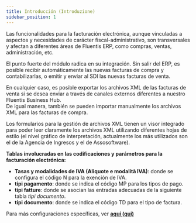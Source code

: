 ```yaml
---
title: Introducción (Introduzione)
sidebar_position: 1
---
```


Las funcionalidades para la facturación electrónica, aunque vinculadas a aspectos y necesidades de carácter fiscal-administrativo, son transversales y afectan a diferentes áreas de Fluentis ERP, como compras, ventas, administración, etc.

El punto fuerte del módulo radica en su integración. Sin salir del ERP, es posible recibir automáticamente las nuevas facturas de compra y contabilizarlas, o emitir y enviar al SDI las nuevas facturas de venta.

En cualquier caso, es posible exportar los archivos XML de las facturas de venta si se desea enviar a través de canales externos diferentes a nuestro Fluentis Business Hub.  
De igual manera, también se pueden importar manualmente los archivos XML para las facturas de compra.

Los formularios para la gestión de archivos XML tienen un visor integrado para poder leer claramente los archivos XML utilizando diferentes hojas de estilo (el nivel gráfico de interpretación, actualmente los más utilizados son el de la Agencia de Ingresos y el de Assosoftware).

**Tablas involucradas en las codificaciones y parámetros para la facturación electrónica:**

- **Tasas y modalidades de IVA (Aliquote e modalità IVA)**: donde se configura el código N para la exención de IVA.  
- **tipi pagamento**: donde se indica el código MP para los tipos de pago.  
- **tipi fatture**: donde se asocian las entradas adecuadas de la siguiente tabla *tipi documento*.  
- **tipi documento**: donde se indica el código TD para el tipo de factura.  

Para más configuraciones específicas, ver [**aquí (qui)**](/docs/finance-area/e-invoice/configuration_einvoice)